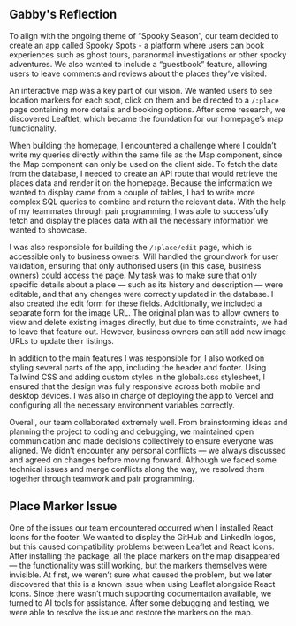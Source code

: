 ## Gabby's Reflection

To align with the ongoing theme of “Spooky Season”, our team decided to create an app called Spooky Spots - a platform where users can book experiences such as ghost tours, paranormal investigations or other spooky adventures. We also wanted to include a “guestbook” feature, allowing users to leave comments and reviews about the places they’ve visited. 

An interactive map was a key part of our vision. We wanted users to see location markers for each spot, click on them and be directed to a ```/:place``` page containing more details and booking options. After some research, we discovered Leaftlet, which became the foundation for our homepage’s map functionality. 

When building the homepage, I encountered a challenge where I couldn’t write my queries directly within the same file as the Map component, since the Map component can only be used on the client side. To fetch the data from the database, I needed to create an API route that would retrieve the places data and render it on the homepage. Because the information we wanted to display came from a couple of tables, I had to write more complex SQL queries to combine and return the relevant data. With the help of my teammates through pair programming, I was able to successfully fetch and display the places data with all the necessary information we wanted to showcase. 

I was also responsible for building the ```/:place/edit``` page, which is accessible only to business owners. Will handled the groundwork for user validation, ensuring that only authorised users (in this case, business owners) could access the page. My task was to make sure that only specific details about a place — such as its history and description — were editable, and that any changes were correctly updated in the database. I also created the edit form for these fields. Additionally, we included a separate form for the image URL. The original plan was to allow owners to view and delete existing images directly, but due to time constraints, we had to leave that feature out. However, business owners can still add new image URLs to update their listings.

In addition to the main features I was responsible for, I also worked on styling several parts of the app, including the header and footer. Using Tailwind CSS and adding custom styles in the globals.css stylesheet, I ensured that the design was fully responsive across both mobile and desktop devices. I was also in charge of deploying the app to Vercel and configuring all the necessary environment variables correctly.

Overall, our team collaborated extremely well. From brainstorming ideas and planning the project to coding and debugging, we maintained open communication and made decisions collectively to ensure everyone was aligned. We didn’t encounter any personal conflicts — we always discussed and agreed on changes before moving forward. Although we faced some technical issues and merge conflicts along the way, we resolved them together through teamwork and pair programming.

## Place Marker Issue

One of the issues our team encountered occurred when I installed React Icons for the footer. We wanted to display the GitHub and LinkedIn logos, but this caused compatibility problems between Leaflet and React Icons. After installing the package, all the place markers on the map disappeared — the functionality was still working, but the markers themselves were invisible. At first, we weren’t sure what caused the problem, but we later discovered that this is a known issue when using Leaflet alongside React Icons. Since there wasn’t much supporting documentation available, we turned to AI tools for assistance. After some debugging and testing, we were able to resolve the issue and restore the markers on the map.
